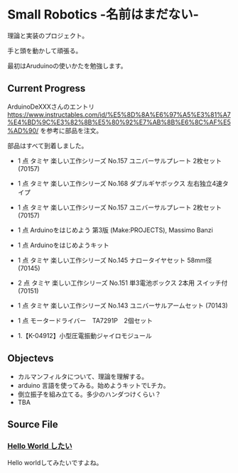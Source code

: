 # Small Robotics -名前はまだない- 
理論と実装のプロジェクト。

手と頭を動かして頑張る。

最初はAruduinoの使いかたを勉強します。


## Current Progress
ArduinoDeXXXさんのエントリ
<https://www.instructables.com/id/%E5%8D%8A%E6%97%A5%E3%81%A7%E4%BD%9C%E3%82%8B%E5%80%92%E7%AB%8B%E6%8C%AF%E5%AD%90/>
を参考に部品を注文。

部品はすべて到着しました。

- 1 点 タミヤ 楽しい工作シリーズ No.157 ユニバーサルプレート 2枚セット (70157)
- 1 点  タミヤ 楽しい工作シリーズ No.168 ダブルギヤボックス 左右独立4速タイプ 
- 1 点 タミヤ 楽しい工作シリーズ No.157 ユニバーサルプレート 2枚セット (70157)
- 1 点 Arduinoをはじめよう 第3版 (Make:PROJECTS), Massimo Banzi
- 1 点 Arduinoをはじめようキット
- 1 点 タミヤ 楽しい工作シリーズ No.145 ナロータイヤセット 58mm径 (70145)
- 2 点 タミヤ 楽しい工作シリーズ No.151 単3電池ボックス 2本用 スイッチ付 (70151)
- 1 点 タミヤ 楽しい工作シリーズ No.143 ユニバーサルアームセット (70143)
- 1 点 モータードライバー　TA7291P　2個セット 

- 1.【K-04912】小型圧電振動ジャイロモジュール 

## Objectevs
 - カルマンフィルタについて、理論を理解する。
 - arduino 言語を使ってみる。始めようキットでLチカ。
 - 倒立振子を組み立てる。多少のハンダつけくらい？
 - TBA

## Source File

### [Hello World したい](source/README.md)
Hello worldしてみたいですよね。

